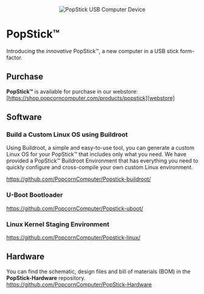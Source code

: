 <p align="center"><img src="https://docs.usbcomputer.com/images/banner.jpg" alt="PopStick USB Computer Device"></p>

# PopStick™
Introducing the _innovative_ PopStick™, a new computer in a USB stick form-factor.

## Purchase
**PopStick™** is available for purchase in our webstore: [https://shop.popcorncomputer.com/products/popstick][webstore]

## Software
### Build a Custom Linux OS using Buildroot
Using Buildroot, a simple and easy-to-use tool, you can generate a custom Linux OS for your PopStick™ that includes only what you need. We have provided a PopStick™ Buildroot Environment that has everything you need to quickly configure and cross-compile your own custom Linux environment.

https://github.com/PopcornComputer/Popstick-buildroot/

### U-Boot Bootloader
https://github.com/PopcornComputer/Popstick-uboot/

### Linux Kernel Staging Environment
https://github.com/PopcornComputer/Popstick-linux/

## Hardware
You can find the schematic, design files and bill of materials (BOM) in the **PopStick-Hardware** repository.<br>
https://github.com/PopcornComputer/PopStick-Hardware

[webstore]: https://shop.popcorncomputer.com/products/popstick
[popstick-hardware-repo]: https://github.com/PopcornComputer/PopStick-Hardware
